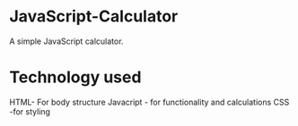 # JavaScript-Calculator
A simple JavaScript calculator.
# Technology used
HTML- For body structure
Javacript - for functionality and calculations
CSS -for styling
